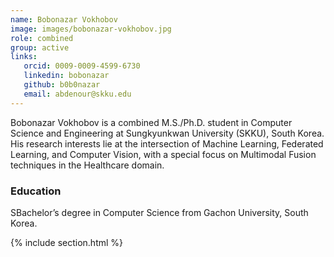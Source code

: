 ```yaml
---
name: Bobonazar Vokhobov 
image: images/bobonazar-vokhobov.jpg
role: combined
group: active
links:
   orcid: 0009-0009-4599-6730
   linkedin: bobonazar
   github: b0b0nazar
   email: abdenour@skku.edu
---
```


Bobonazar Vokhobov is a combined M.S./Ph.D. student in Computer Science and Engineering at Sungkyunkwan University (SKKU), South Korea. His research interests lie at the intersection of Machine Learning, Federated Learning, and Computer Vision, with a special focus on Multimodal Fusion techniques in the Healthcare domain.

### Education
SBachelor’s degree in Computer Science from Gachon University, South Korea.


{% include section.html %}